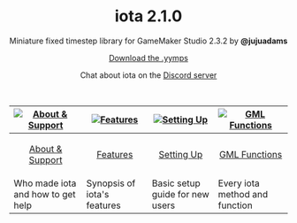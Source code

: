 <h1 align="center">iota 2.1.0</h1>

<p align="center">Miniature fixed timestep library for GameMaker Studio 2.3.2 by <b>@jujuadams</b></p>

<p align="center"><a href="https://github.com/JujuAdams/iota/releases/">Download the .yymps</a></p>

<p align="center">Chat about iota on the <a href="https://discord.gg/8krYCqr">Discord server</a></p>

&nbsp;

|[![About & Support](https://raw.githubusercontent.com/wiki/JujuAdams/scribble/images/faq.png)](https://github.com/JujuAdams/iota/wiki/About-&-Support)|[![Features](https://raw.githubusercontent.com/wiki/JujuAdams/scribble/images/features.png)](https://github.com/JujuAdams/iota/wiki/Features)|[![Setting Up](https://raw.githubusercontent.com/wiki/JujuAdams/scribble/images/setup.png)](https://github.com/JujuAdams/iota/wiki/Setting-Up)|[![GML Functions](https://raw.githubusercontent.com/wiki/JujuAdams/scribble/images/code.png)](https://github.com/JujuAdams/iota/wiki/GML-Functions)|
|----------------------|----------------------|----------------------|----------------------|
|<p align="center">[About & Support](https://github.com/JujuAdams/iota/wiki/About-&-Support)</p>|<p align="center">[Features](https://github.com/JujuAdams/iota/wiki/Features)</p>|<p align="center">[Setting Up](https://github.com/JujuAdams/iota/wiki/Setting-Up)</p>|<p align="center">[GML Functions](https://github.com/JujuAdams/iota/wiki/GML-Functions)</p>|
|Who made iota and how to get help| Synopsis of iota's features | Basic setup guide for new users | Every iota method and function|
